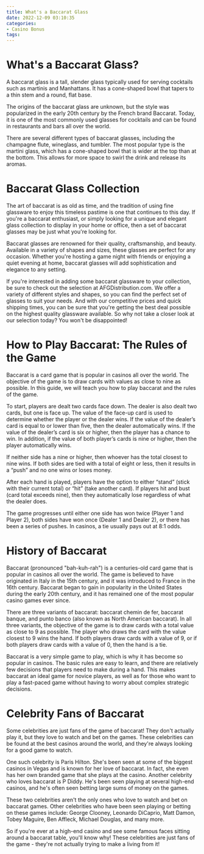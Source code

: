 ```yaml
---
title: What's a Baccarat Glass 
date: 2022-12-09 03:10:35
categories:
- Casino Bonus
tags:
---
```



#  What's a Baccarat Glass? 

A baccarat glass is a tall, slender glass typically used for serving cocktails such as martinis and Manhattans. It has a cone-shaped bowl that tapers to a thin stem and a round, flat base.

The origins of the baccarat glass are unknown, but the style was popularized in the early 20th century by the French brand Baccarat. Today, it is one of the most commonly used glasses for cocktails and can be found in restaurants and bars all over the world.

There are several different types of baccarat glasses, including the champagne flute, wineglass, and tumbler. The most popular type is the martini glass, which has a cone-shaped bowl that is wider at the top than at the bottom. This allows for more space to swirl the drink and release its aromas.

#  Baccarat Glass Collection 

The art of baccarat is as old as time, and the tradition of using fine glassware to enjoy this timeless pastime is one that continues to this day. If you're a baccarat enthusiast, or simply looking for a unique and elegant glass collection to display in your home or office, then a set of baccarat glasses may be just what you're looking for.

Baccarat glasses are renowned for their quality, craftsmanship, and beauty. Available in a variety of shapes and sizes, these glasses are perfect for any occasion. Whether you're hosting a game night with friends or enjoying a quiet evening at home, baccarat glasses will add sophistication and elegance to any setting.

If you're interested in adding some baccarat glassware to your collection, be sure to check out the selection at AFGDistribution.com. We offer a variety of different styles and shapes, so you can find the perfect set of glasses to suit your needs. And with our competitive prices and quick shipping times, you can be sure that you're getting the best deal possible on the highest quality glassware available. So why not take a closer look at our selection today? You won't be disappointed!

#  How to Play Baccarat: The Rules of the Game 

Baccarat is a card game that is popular in casinos all over the world. The objective of the game is to draw cards with values as close to nine as possible. In this guide, we will teach you how to play baccarat and the rules of the game.

To start, players are dealt two cards face down. The dealer is also dealt two cards, but one is face up. The value of the face-up card is used to determine whether the player or the dealer wins. If the value of the dealer’s card is equal to or lower than five, then the dealer automatically wins. If the value of the dealer’s card is six or higher, then the player has a chance to win. In addition, if the value of both player’s cards is nine or higher, then the player automatically wins.

If neither side has a nine or higher, then whoever has the total closest to nine wins. If both sides are tied with a total of eight or less, then it results in a “push” and no one wins or loses money.

After each hand is played, players have the option to either “stand” (stick with their current total) or “hit” (take another card). If players hit and bust (card total exceeds nine), then they automatically lose regardless of what the dealer does.

The game progresses until either one side has won twice (Player 1 and Player 2), both sides have won once (Dealer 1 and Dealer 2), or there has been a series of pushes. In casinos, a tie usually pays out at 8:1 odds.

#  History of Baccarat 

Baccarat (pronounced "bah-kuh-rah") is a centuries-old card game that is popular in casinos all over the world. The game is believed to have originated in Italy in the 15th century, and it was introduced to France in the 16th century. Baccarat began to gain in popularity in the United States during the early 20th century, and it has remained one of the most popular casino games ever since.

There are three variants of baccarat: baccarat chemin de fer, baccarat banque, and punto banco (also known as North American baccarat). In all three variants, the objective of the game is to draw cards with a total value as close to 9 as possible. The player who draws the card with the value closest to 9 wins the hand. If both players draw cards with a value of 9, or if both players draw cards with a value of 0, then the hand is a tie.

Baccarat is a very simple game to play, which is why it has become so popular in casinos. The basic rules are easy to learn, and there are relatively few decisions that players need to make during a hand. This makes baccarat an ideal game for novice players, as well as for those who want to play a fast-paced game without having to worry about complex strategic decisions.

#  Celebrity Fans of Baccarat

Some celebrities are just fans of the game of baccarat! They don't actually play it, but they love to watch and bet on the games. These celebrities can be found at the best casinos around the world, and they're always looking for a good game to watch.

One such celebrity is Paris Hilton. She's been seen at some of the biggest casinos in Vegas and is known for her love of baccarat. In fact, she even has her own branded game that she plays at the casino. Another celebrity who loves baccarat is P Diddy. He's been seen playing at several high-end casinos, and he's often seen betting large sums of money on the games.

These two celebrities aren't the only ones who love to watch and bet on baccarat games. Other celebrities who have been seen playing or betting on these games include: George Clooney, Leonardo DiCaprio, Matt Damon, Tobey Maguire, Ben Affleck, Michael Douglas, and many more.

So if you're ever at a high-end casino and see some famous faces sitting around a baccarat table, you'll know why! These celebrities are just fans of the game - they're not actually trying to make a living from it!